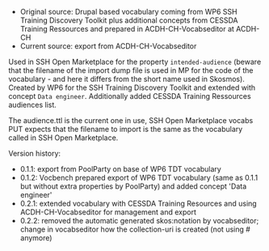 * Original source: Drupal based vocabulary coming from WP6 SSH Training Discovery Toolkit plus additional concepts from CESSDA Training Ressources and prepared in ACDH-CH-Vocabseditor at ACDH-CH
* Current source: export from ACDH-CH-Vocabseditor

Used in SSH Open Marketplace for the property `intended-audience` (beware that the filename of the import dump file is used in MP for the code of the vocabulary - and here it differs from the short name used in Skosmos).
Created by WP6 for the SSH Training Discovery Toolkit and extended with concept `Data engineer`.
Additionally added CESSDA Training Ressources audiences list.

The audience.ttl is the current one in use, SSH Open Marketplace vocabs PUT expects that the filename to import is the same as the vocabulary called in SSH Open Marketplace.

Version history:
* 0.1.1: export from PoolParty on base of WP6 TDT vocabulary
* 0.1.2: Vocbench prepared export of WP6 TDT vocabulary (same as 0.1.1 but without extra properties by PoolParty) and added concept 'Data engineer'
* 0.2.1: extended vocabulary with CESSDA Training Resources and using ACDH-CH-Vocabseditor for management and export
* 0.2.2: removed the automatic generated skos:notation by vocabseditor; change in vocabseditor how the collection-uri is created (not using # anymore)

